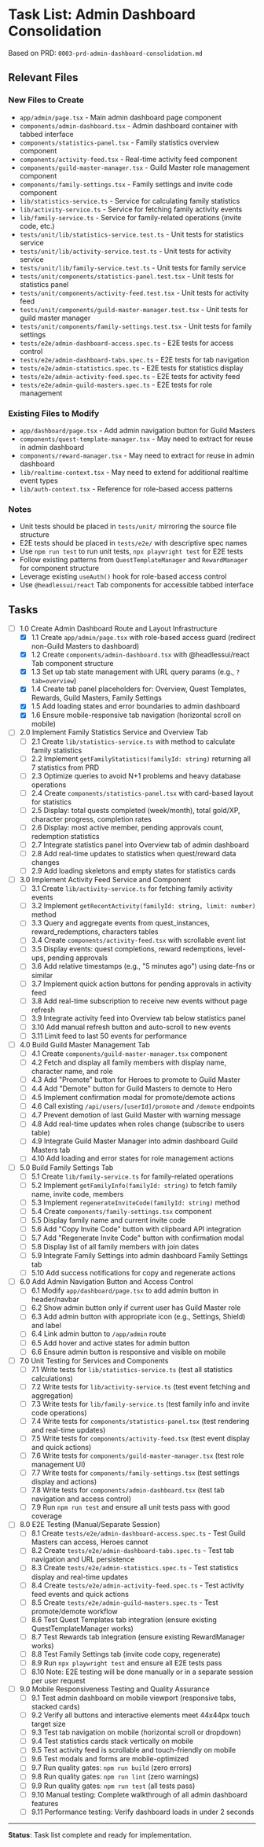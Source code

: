 # Task List: Admin Dashboard Consolidation

Based on PRD: `0003-prd-admin-dashboard-consolidation.md`

## Relevant Files

### New Files to Create
- `app/admin/page.tsx` - Main admin dashboard page component
- `components/admin-dashboard.tsx` - Admin dashboard container with tabbed interface
- `components/statistics-panel.tsx` - Family statistics overview component
- `components/activity-feed.tsx` - Real-time activity feed component
- `components/guild-master-manager.tsx` - Guild Master role management component
- `components/family-settings.tsx` - Family settings and invite code component
- `lib/statistics-service.ts` - Service for calculating family statistics
- `lib/activity-service.ts` - Service for fetching family activity events
- `lib/family-service.ts` - Service for family-related operations (invite code, etc.)
- `tests/unit/lib/statistics-service.test.ts` - Unit tests for statistics service
- `tests/unit/lib/activity-service.test.ts` - Unit tests for activity service
- `tests/unit/lib/family-service.test.ts` - Unit tests for family service
- `tests/unit/components/statistics-panel.test.tsx` - Unit tests for statistics panel
- `tests/unit/components/activity-feed.test.tsx` - Unit tests for activity feed
- `tests/unit/components/guild-master-manager.test.tsx` - Unit tests for guild master manager
- `tests/unit/components/family-settings.test.tsx` - Unit tests for family settings
- `tests/e2e/admin-dashboard-access.spec.ts` - E2E tests for access control
- `tests/e2e/admin-dashboard-tabs.spec.ts` - E2E tests for tab navigation
- `tests/e2e/admin-statistics.spec.ts` - E2E tests for statistics display
- `tests/e2e/admin-activity-feed.spec.ts` - E2E tests for activity feed
- `tests/e2e/admin-guild-masters.spec.ts` - E2E tests for role management

### Existing Files to Modify
- `app/dashboard/page.tsx` - Add admin navigation button for Guild Masters
- `components/quest-template-manager.tsx` - May need to extract for reuse in admin dashboard
- `components/reward-manager.tsx` - May need to extract for reuse in admin dashboard
- `lib/realtime-context.tsx` - May need to extend for additional realtime event types
- `lib/auth-context.tsx` - Reference for role-based access patterns

### Notes
- Unit tests should be placed in `tests/unit/` mirroring the source file structure
- E2E tests should be placed in `tests/e2e/` with descriptive spec names
- Use `npm run test` to run unit tests, `npx playwright test` for E2E tests
- Follow existing patterns from `QuestTemplateManager` and `RewardManager` for component structure
- Leverage existing `useAuth()` hook for role-based access control
- Use `@headlessui/react` Tab components for accessible tabbed interface

## Tasks

- [ ] 1.0 Create Admin Dashboard Route and Layout Infrastructure
  - [x] 1.1 Create `app/admin/page.tsx` with role-based access guard (redirect non-Guild Masters to dashboard)
  - [x] 1.2 Create `components/admin-dashboard.tsx` with @headlessui/react Tab component structure
  - [x] 1.3 Set up tab state management with URL query params (e.g., `?tab=overview`)
  - [x] 1.4 Create tab panel placeholders for: Overview, Quest Templates, Rewards, Guild Masters, Family Settings
  - [x] 1.5 Add loading states and error boundaries to admin dashboard
  - [x] 1.6 Ensure mobile-responsive tab navigation (horizontal scroll on mobile)

- [ ] 2.0 Implement Family Statistics Service and Overview Tab
  - [ ] 2.1 Create `lib/statistics-service.ts` with method to calculate family statistics
  - [ ] 2.2 Implement `getFamilyStatistics(familyId: string)` returning all 7 statistics from PRD
  - [ ] 2.3 Optimize queries to avoid N+1 problems and heavy database operations
  - [ ] 2.4 Create `components/statistics-panel.tsx` with card-based layout for statistics
  - [ ] 2.5 Display: total quests completed (week/month), total gold/XP, character progress, completion rates
  - [ ] 2.6 Display: most active member, pending approvals count, redemption statistics
  - [ ] 2.7 Integrate statistics panel into Overview tab of admin dashboard
  - [ ] 2.8 Add real-time updates to statistics when quest/reward data changes
  - [ ] 2.9 Add loading skeletons and empty states for statistics cards

- [ ] 3.0 Implement Activity Feed Service and Component
  - [ ] 3.1 Create `lib/activity-service.ts` for fetching family activity events
  - [ ] 3.2 Implement `getRecentActivity(familyId: string, limit: number)` method
  - [ ] 3.3 Query and aggregate events from quest_instances, reward_redemptions, characters tables
  - [ ] 3.4 Create `components/activity-feed.tsx` with scrollable event list
  - [ ] 3.5 Display events: quest completions, reward redemptions, level-ups, pending approvals
  - [ ] 3.6 Add relative timestamps (e.g., "5 minutes ago") using date-fns or similar
  - [ ] 3.7 Implement quick action buttons for pending approvals in activity feed
  - [ ] 3.8 Add real-time subscription to receive new events without page refresh
  - [ ] 3.9 Integrate activity feed into Overview tab below statistics panel
  - [ ] 3.10 Add manual refresh button and auto-scroll to new events
  - [ ] 3.11 Limit feed to last 50 events for performance

- [ ] 4.0 Build Guild Master Management Tab
  - [ ] 4.1 Create `components/guild-master-manager.tsx` component
  - [ ] 4.2 Fetch and display all family members with display name, character name, and role
  - [ ] 4.3 Add "Promote" button for Heroes to promote to Guild Master
  - [ ] 4.4 Add "Demote" button for Guild Masters to demote to Hero
  - [ ] 4.5 Implement confirmation modal for promote/demote actions
  - [ ] 4.6 Call existing `/api/users/[userId]/promote` and `/demote` endpoints
  - [ ] 4.7 Prevent demotion of last Guild Master with warning message
  - [ ] 4.8 Add real-time updates when roles change (subscribe to users table)
  - [ ] 4.9 Integrate Guild Master Manager into admin dashboard Guild Masters tab
  - [ ] 4.10 Add loading and error states for role management actions

- [ ] 5.0 Build Family Settings Tab
  - [ ] 5.1 Create `lib/family-service.ts` for family-related operations
  - [ ] 5.2 Implement `getFamilyInfo(familyId: string)` to fetch family name, invite code, members
  - [ ] 5.3 Implement `regenerateInviteCode(familyId: string)` method
  - [ ] 5.4 Create `components/family-settings.tsx` component
  - [ ] 5.5 Display family name and current invite code
  - [ ] 5.6 Add "Copy Invite Code" button with clipboard API integration
  - [ ] 5.7 Add "Regenerate Invite Code" button with confirmation modal
  - [ ] 5.8 Display list of all family members with join dates
  - [ ] 5.9 Integrate Family Settings into admin dashboard Family Settings tab
  - [ ] 5.10 Add success notifications for copy and regenerate actions

- [ ] 6.0 Add Admin Navigation Button and Access Control
  - [ ] 6.1 Modify `app/dashboard/page.tsx` to add admin button in header/navbar
  - [ ] 6.2 Show admin button only if current user has Guild Master role
  - [ ] 6.3 Add admin button with appropriate icon (e.g., Settings, Shield) and label
  - [ ] 6.4 Link admin button to `/app/admin` route
  - [ ] 6.5 Add hover and active states for admin button
  - [ ] 6.6 Ensure admin button is responsive and visible on mobile

- [ ] 7.0 Unit Testing for Services and Components
  - [ ] 7.1 Write tests for `lib/statistics-service.ts` (test all statistics calculations)
  - [ ] 7.2 Write tests for `lib/activity-service.ts` (test event fetching and aggregation)
  - [ ] 7.3 Write tests for `lib/family-service.ts` (test family info and invite code operations)
  - [ ] 7.4 Write tests for `components/statistics-panel.tsx` (test rendering and real-time updates)
  - [ ] 7.5 Write tests for `components/activity-feed.tsx` (test event display and quick actions)
  - [ ] 7.6 Write tests for `components/guild-master-manager.tsx` (test role management UI)
  - [ ] 7.7 Write tests for `components/family-settings.tsx` (test settings display and actions)
  - [ ] 7.8 Write tests for `components/admin-dashboard.tsx` (test tab navigation and access control)
  - [ ] 7.9 Run `npm run test` and ensure all unit tests pass with good coverage

- [ ] 8.0 E2E Testing (Manual/Separate Session)
  - [ ] 8.1 Create `tests/e2e/admin-dashboard-access.spec.ts` - Test Guild Masters can access, Heroes cannot
  - [ ] 8.2 Create `tests/e2e/admin-dashboard-tabs.spec.ts` - Test tab navigation and URL persistence
  - [ ] 8.3 Create `tests/e2e/admin-statistics.spec.ts` - Test statistics display and real-time updates
  - [ ] 8.4 Create `tests/e2e/admin-activity-feed.spec.ts` - Test activity feed events and quick actions
  - [ ] 8.5 Create `tests/e2e/admin-guild-masters.spec.ts` - Test promote/demote workflow
  - [ ] 8.6 Test Quest Templates tab integration (ensure existing QuestTemplateManager works)
  - [ ] 8.7 Test Rewards tab integration (ensure existing RewardManager works)
  - [ ] 8.8 Test Family Settings tab (invite code copy, regenerate)
  - [ ] 8.9 Run `npx playwright test` and ensure all E2E tests pass
  - [ ] 8.10 Note: E2E testing will be done manually or in a separate session per user request

- [ ] 9.0 Mobile Responsiveness Testing and Quality Assurance
  - [ ] 9.1 Test admin dashboard on mobile viewport (responsive tabs, stacked cards)
  - [ ] 9.2 Verify all buttons and interactive elements meet 44x44px touch target size
  - [ ] 9.3 Test tab navigation on mobile (horizontal scroll or dropdown)
  - [ ] 9.4 Test statistics cards stack vertically on mobile
  - [ ] 9.5 Test activity feed is scrollable and touch-friendly on mobile
  - [ ] 9.6 Test modals and forms are mobile-optimized
  - [ ] 9.7 Run quality gates: `npm run build` (zero errors)
  - [ ] 9.8 Run quality gates: `npm run lint` (zero warnings)
  - [ ] 9.9 Run quality gates: `npm run test` (all tests pass)
  - [ ] 9.10 Manual testing: Complete walkthrough of all admin dashboard features
  - [ ] 9.11 Performance testing: Verify dashboard loads in under 2 seconds

---

**Status**: Task list complete and ready for implementation.

